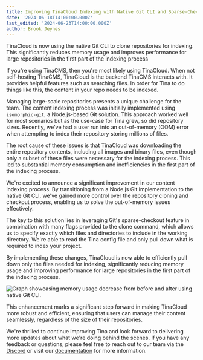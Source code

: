 ```yaml
---
title: Improving TinaCloud Indexing with Native Git CLI and Sparse-Checkout
date: '2024-06-18T14:00:00.000Z'
last_edited: '2024-06-23T14:00:00.000Z'
author: Brook Jeynes
---
```


TinaCloud is now using the native Git CLI to clone repositories for indexing. This significantly reduces memory usage and improves performance for large repositories in the first part of the indexing process

If you're using TinaCMS, then you're most likely using TinaCloud. When not self-hosting TinaCMS, TinaCloud is the backend TinaCMS interacts with. It provides helpful features such as searching files. In order for Tina to do things like this, the content in your repo needs to be indexed.

Managing large-scale repositories presents a unique challenge for the team. The content indexing process was initially implemented using `isomorphic-git`, a Node.js-based Git solution. This approach worked well for most scenarios but as the use-case for Tina grew, so did repository sizes. Recently, we've had a user run into an out-of-memory (OOM) error when attempting to index their repository storing millions of files.

The root cause of these issues is that TinaCloud was downloading the entire repository contents, including all images and binary files, even though only a subset of these files were necessary for the indexing process. This led to substantial memory consumption and inefficiencies in the first part of the indexing process.

We're excited to announce a significant improvement in our content indexing process. By transitioning from a Node.js Git implementation to the native Git CLI, we've gained more control over the repository cloning and checkout process, enabling us to solve the out-of-memory issues effectively.

The key to this solution lies in leveraging Git's sparse-checkout feature in combination with many flags provided to the clone command, which allows us to specify exactly which files and directories to include in the working directory. We're able to read the Tina config file and only pull down what is required to index your project.

By implementing these changes, TinaCloud is now able to efficiently pull down only the files needed for indexing, significantly reducing memory usage and improving performance for large repositories in the first part of the indexing process.

![Graph showcasing memory usage decrease from before and after using native Git CLI.](https://res.cloudinary.com/forestry-demo/image/upload/v1719276485/blog-media/native-git-indexing/chart-native-git_dn9gbf.png "When indexing a 1.9GB repository with content and images, the memory usage decreased from 7.9GB with the old implementation to 883MB for the new one.")

This enhancement marks a significant step forward in making TinaCloud more robust and efficient, ensuring that users can manage their content seamlessly, regardless of the size of their repositories.

We're thrilled to continue improving Tina and look forward to delivering more updates about what we're doing behind the scenes. If you have any feedback or questions, please feel free to reach out to our team via the [Discord](https://discord.com/invite/zumN63Ybpf) or visit our [documentation](https://tinacms.org/docs) for more information.
